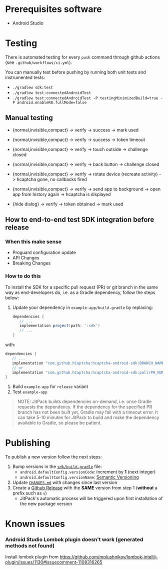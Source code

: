 # Prerequisites software

- Android Studio

# Testing

There is automated testing for every `push` command through github actions (see `.github/workflows/ci.yml`).

You can manually test before pushing by running both unit tests and instrumented tests:
* `./gradlew sdk:test`
* `./gradlew test:connectedAndroidTest`
* `./gradlew test:connectedAndroidTest -P testingMinimizedBuild=true -P android.enableR8.fullMode=false`

## Manual testing

+ {normal,invisible,compact} -> verify -> success -> mark used
+ {normal,invisible,compact} -> verify -> success -> token timeout

+ {normal,invisible,compact} -> verify -> touch outside -> challenge closed
+ {normal,invisible,compact} -> verify -> back button -> challenge closed

+ {normal,invisible,compact} -> verify -> rotate device (recreate activity) -> hcaptcha gone, no callbacks fired
+ {normal,invisible,compact} -> verify -> send app to background -> open app from history again -> hcaptcha is displayed

+ {hide dialog} -> verify -> token obtained -> mark used

## How to end-to-end test SDK integration before release

### When this make sense

* Proguard configuration update
* API Changes
* Breaking Changes

### How to do this

To install the SDK for a specific pull request (PR) or git branch in the same way as end-developers do, i.e. as a Gradle dependency, follow the steps below:

1. Update your dependency in `example-app/build.gradle` by replacing:
   ```groovy
   dependencies {
      // ...
      implementation project(path: ':sdk')
      // ...
   }
   ```

with:

   ```groovy
   dependencies {
      // ...
      implementation "com.github.hCaptcha:hcaptcha-android-sdk:BRANCH_NAME-SNAPSHOT"
      // or
      implementation "com.github.hCaptcha:hcaptcha-android-sdk:pull/PR_NUMBER/head-SNAPSHOT"
   }
   ```
1. Build `example-app` for `release` variant
1. Test `example-app`

> NOTE: JitPack builds dependencies on-demand, i.e. once Gradle requests the dependency.
> If the dependency for the specified PR branch has not been built yet, Gradle may fail with a timeout error.
> It can take 5-10 minutes for JitPack to build and make the dependency available to Gradle, so please be patient.

# Publishing

To publish a new version follow the next steps:

1. Bump versions in the [`sdk/build.gradle`](./sdk/build.gradle) file:
   * `android.defaultConfig.versionCode`: increment by **1** (next integer)
   * `android.defaultConfig.versionName`: [Semantic Versioning](https://semver.org)
2. Update [`CHANGES.md`](./CHANGES.md) with changes since last version
3. Create a [Github Release](https://docs.github.com/en/free-pro-team@latest/github/administering-a-repository/managing-releases-in-a-repository#creating-a-release) with the **SAME** version from step 1 (**without** a prefix such as `v`)
   * JitPack's automatic process will be triggered upon first installation of the new package version

# Known issues

### Android Studio Lombok plugin doesn't work (generated methods not found)

Install lombok plugin from https://github.com/mplushnikov/lombok-intellij-plugin/issues/1130#issuecomment-1108316265
